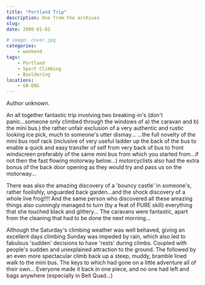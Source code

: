 ```yaml
---
title: "Portland Trip"
description: One from the archives
slug: 
date: 2000-01-01

# image: cover.jpg
categories:
    - weekend
tags:
    - Portland
    - Sport Climbing
    - Bouldering
locations:
    - GB-ENG
---
```


Author unknown.

An all together fantastic trip involving two breaking-in's (don't panic...someone only climbed
through the windows of a) the caravan and b) the mini bus.) the rather unfair exclusion of a very
authentic and rustic looking ice pick, much to someone's utter dismay... ...the full novelty of the
mini bus roof rack (inclusive of very useful ladder up the back of the bus to enable a quick and easy
transfer of self from very back of bus to front windscreen preferably of the same mini bus from
which you started from...if not then the fast flowing motorway below...) motorcyclists also had the
extra bonus of the back door opening as they would try and pass us on the motorway...


There was also the amazing discovery of a 'bouncy castle' in someone's, rather foolishly, unguarded
back garden...and the shock discovery of a whole live frog!!!! And the same person who discovered
all these amazing things also cunningly managed to turn (by a feat of PURE skill) everything that
she touched black and glittery... The caravans were fantastic, apart from the cleaning that had to be
done the next morning...


Although the Saturday's climbing weather was well behaved, giving an excellent days climbing
Sunday was impeded by rain, which also led to fabulous 'sudden' decisions to have 'rests' during
climbs. Coupled with people's sudden and unexplained attraction to the ground. The followed by an
even more spectacular climb back up a steep, muddy, bramble lined walk to the mini bus. The keys
to which had gone on a little adventure all of their own...
Everyone made it back in one piece, and no one had left and bags anywhere (especially in Beit
Quad...)